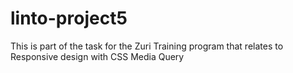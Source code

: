 # linto-project5
This is part of the  task for the Zuri Training program that relates to Responsive design with CSS Media Query
